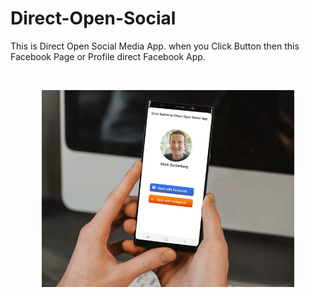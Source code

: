 # Direct-Open-Social
This is Direct Open Social Media App. when you Click Button then this Facebook Page or Profile direct Facebook App.

<!-- PROJECT LOGO -->
<br />
<p align="center">
    <img src="/screenshot.png" width="80%"/>
</p>
